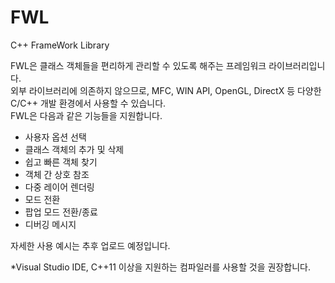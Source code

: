 # FWL
 C++ FrameWork Library

 FWL은 클래스 객체들을 편리하게 관리할 수 있도록 해주는 프레임워크 라이브러리입니다.  
 외부 라이브러리에 의존하지 않으므로, MFC, WIN API, OpenGL, DirectX 등 다양한 C/C++ 개발 환경에서 사용할 수 있습니다.  
 FWL은 다음과 같은 기능들을 지원합니다.  

 - 사용자 옵션 선택  
 - 클래스 객체의 추가 및 삭제
 - 쉽고 빠른 객체 찾기
 - 객체 간 상호 참조
 - 다중 레이어 렌더링  
 - 모드 전환  
 - 팝업 모드 전환/종료
 - 디버깅 메시지

자세한 사용 예시는 추후 업로드 예정입니다.
  
*Visual Studio IDE, C++11 이상을 지원하는 컴파일러를 사용할 것을 권장합니다.
